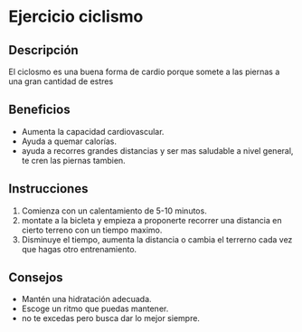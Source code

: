 # Ejercicio ciclismo
## Descripción
El ciclosmo es una buena forma de cardio porque somete a las piernas a una gran cantidad de estres
## Beneficios
- Aumenta la capacidad cardiovascular.
- Ayuda a quemar calorías.
- ayuda a recorres grandes distancias y ser mas saludable a nivel general, te cren las piernas tambien.
## Instrucciones
1. Comienza con un calentamiento de 5-10 minutos.
2. montate a la bicleta y empieza a proponerte recorrer una distancia en cierto terreno con un tiempo maximo.
3. Disminuye el tiempo, aumenta la distancia o cambia el terrerno cada vez que hagas otro entrenamiento.
## Consejos
- Mantén una hidratación adecuada.
- Escoge un ritmo que puedas mantener.
- no te excedas pero busca dar lo mejor siempre. 